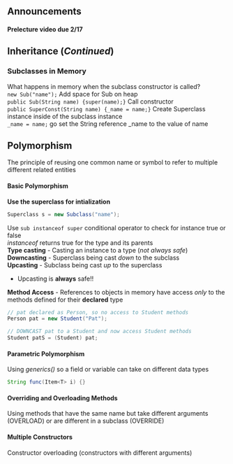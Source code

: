 ## Announcements
#### Prelecture video due 2/17

## Inheritance (*Continued*)
### Subclasses in Memory
What happens in memory when the subclass constructor is
called?  
`new Sub("name");` Add space for Sub on heap  
`public Sub(String name) {super(name);}` Call constructor  
`public SuperConst(String name) {_name = name;}` Create
Superclass instance inside of the subclass instance  
`_name = name;` go set the String reference \_name to the
value of name  

## Polymorphism
The principle of reusing one common name or symbol to refer
to multiple different related entities  

#### Basic Polymorphism
**Use the superclass for intialization**  
```java
Superclass s = new Subclass("name");
```
Use `sub instanceof super` conditional operator to check
for instance true or false  
*instanceof* returns true for the type and its parents  
**Type casting** - Casting an instance to a type (*not
always safe*)  
**Downcasting** - Superclass being cast *down* to the
subclass  
**Upcasting** - Subclass being cast *up* to the superclass  
- Upcasting is **always** safe!!

**Method Access** - References to objects in memory have
access *only* to the methods defined for their **declared**
type  
```java
// pat declared as Person, so no access to Student methods
Person pat = new Student("Pat");

// DOWNCAST pat to a Student and now access Student methods
Student patS = (Student) pat;
```

#### Parametric Polymorphism  
Using *generics(<T>)* so a field or variable can take on
different data types  
```java
String func(Item<T> i) {}
```

#### Overriding and Overloading Methods
Using methods that have the same name but take different
arguments (OVERLOAD) or are different in a subclass
(OVERRIDE)  

#### Multiple Constructors
Constructor overloading (constructors with different
arguments)  
